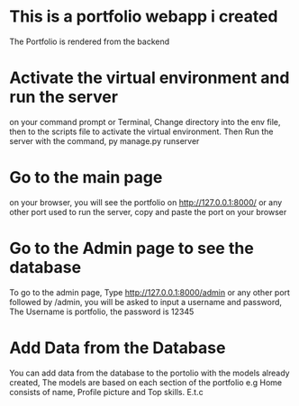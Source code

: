 # This is a portfolio webapp i created

The Portfolio is rendered from the backend

# Activate the virtual environment and run the server 
on your command prompt or Terminal, Change directory into the env file, then to the scripts file to activate the virtual environment. Then Run the server with the command, py manage.py runserver

# Go to the main page
on your browser, you will see the portfolio on  http://127.0.0.1:8000/ or any other port used to run the server, copy and paste the port on your browser

# Go to the Admin page to see the database
To go to the admin page,  Type http://127.0.0.1:8000/admin or any other port followed by /admin, you will be asked to input a username and password, The Username is portfolio, the password is 12345

# Add Data from the Database
You can add data from the database to the portolio with the models already created, The models are based on each section of the portfolio e.g Home consists of name, Profile picture and Top skills. E.t.c



